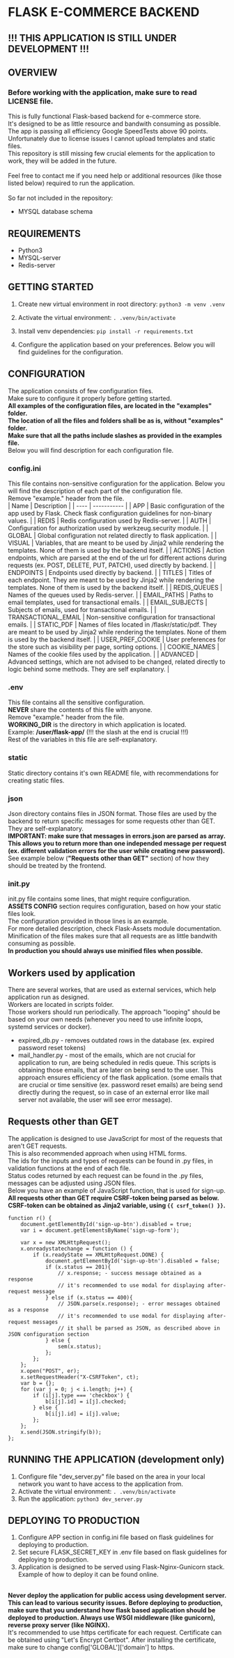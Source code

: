 # FLASK E-COMMERCE BACKEND

## !!! THIS APPLICATION IS STILL UNDER DEVELOPMENT !!!

## OVERVIEW
### Before working with the application, make sure to read LICENSE file.
This is fully functional Flask-based backend for e-commerce store.<br>
It's designed to be as little resource and bandwith consuming as possible.<br>
The app is passing all efficiency Google SpeedTests above 90 points.<br>
Unfortunately due to license issues I cannot upload templates and static files.<br>
This repository is still missing few crucial elements for the application to work, they will be added in the future.<br>
<br>
Feel free to contact me if you need help or additional resources (like those listed below) required to run the application.<br>
<br>
So far not included in the repository:<br>
- MYSQL database schema

## REQUIREMENTS
- Python3
- MYSQL-server
- Redis-server

## GETTING STARTED
1. Create new virtual environment in root directory: 
```python3 -m venv .venv```

2. Activate the virtual environment: 
```. .venv/bin/activate```

3. Install venv dependencies: 
```pip install -r requirements.txt```

4. Configure the application based on your preferences. Below you will find guidelines for the configuration.

## CONFIGURATION
The application consists of few configuration files.<br>
Make sure to configure it properly before getting started.<br>
<b>All examples of the configuration files, are located in the "examples" folder.<br>
The location of all the files and folders shall be as is, without "examples" folder.</b><br>
<b>Make sure that all the paths include slashes as provided in the examples file.</b><br>
Below you will find description for each configuration file.<br>

### config.ini
This file contains non-sensitive configuration for the application. Below you will find the description of each part of the configuration file.<br>
Remove "example." header from the file.<br>
| Name | Description |
| ---- | ----------- |
| APP | Basic configuration of the app used by Flask. Check flask configuration guidelines for non-binary values. |
| REDIS | Redis configuration used by Redis-server. |
| AUTH | Configuration for authorization used by werkzeug.security module. |
| GLOBAL | Global configuration not related directly to flask application. |
| VISUAL | Variables, that are meant to be used by Jinja2 while rendering the templates. None of them is used by the backend itself. |
| ACTIONS | Action endpoints, which are parsed at the end of the url for different actions during requests (ex. POST, DELETE, PUT, PATCH), used directly by backend. |
| ENDPOINTS | Endpoints used directly by backend. |
| TITLES | Titles of each endpoint. They are meant to be used by Jinja2 while rendering the templates. None of them is used by the backend itself. |
| REDIS_QUEUES | Names of the queues used by Redis-server. |
| EMAIL_PATHS | Paths to email templates, used for transactional emails. | 
| EMAIL_SUBJECTS | Subjects of emails, used for transactional emails. | 
| TRANSACTIONAL_EMAIL | Non-sensitive configuration for transactional emails. | 
| STATIC_PDF | Names of files located in /flaskr/static/pdf. They are meant to be used by Jinja2 while rendering the templates. None of them is used by the backend itself. |
| USER_PREF_COOKIE | User preferences for the store such as visibility per page, sorting options. |
| COOKIE_NAMES | Names of the cookie files used by the application. |
| ADVANCED | Advanced settings, which are not advised to be changed, related directly to logic behind some methods. They are self explanatory. | 

### .env
This file contains all the sensitive configuration.<br>
<b>NEVER</b> share the contents of this file with anyone.<br>
Remove "example." header from the file.<br>
<b>WORKING_DIR</b> is the directory in which application is located.<br>
Example: <b>&sol;user&sol;flask-app&sol;</b> (!!! the slash at the end is crucial !!!)<br>
Rest of the variables in this file are self-explanatory.<br>

### static
Static directory contains it's own README file, with recommendations for creating static files.<br>

### json
Json directory contains files in JSON format. Those files are used by the backend to return specific messages for some requests other than GET.<br>
They are self-explanatory.<br>
<b>IMPORTANT: make sure that messages in errors.json are parsed as array. This allows you to return more than one independed message per request (ex. different validation errors for the user while creating new password).</b>
See example below (<b>"Requests other than GET"</b> section) of how they should be treated by the frontend.<br>

### init.py
init.py file contains some lines, that might require configuration.<br>
<b>ASSETS CONFIG</b> section requires configuration, based on how your static files look.<br>
The configuration provided in those lines is an example.<br>
For more detailed description, check Flask-Assets module documentation.<br>
Minification of the files makes sure that all requests are as little bandwith consuming as possible.<br>
<b>In production you should always use minified files when possible.</b>

## Workers used by application
There are several workes, that are used as external services, which help application run as designed.<br>
Workers are located in scripts folder.<br>
Those workers should run periodically. The approach "looping" should be based on your own needs (whenever you need to use infinite loops, systemd services or docker).<br>
- expired_db.py - removes outdated rows in the database (ex. expired password reset tokens)
- mail_handler.py - most of the emails, which are not crucial for application to run, are being scheduled in redis queue. This scripts is obtaining those emails, that are later on being send to the user. This approach ensures efficiency of the flask application. (some emails that are crucial or time sensitive (ex. password reset emails) are being send directly during the request, so in case of an external error like mail server not available, the user will see error message).

## Requests other than GET
The application is designed to use JavaScript for most of the requests that aren't GET requests.<br>
This is also recommended approach when using HTML forms.<br>
The ids for the inputs and types of requests can be found in .py files, in validation functions at the end of each file.<br>
Status codes returned by each request can be found in the .py files, messages can be adjusted using JSON files.<br>
Below you have an example of JavaScript function, that is used for sign-up.<br>
<b>All requests other than GET require CSRF-token being parsed as below.<br>
CSRF-token can be obtained as Jinja2 variable, using ``` {{ csrf_token() }} ```.</b><br>
```
function r() {
    document.getElementById('sign-up-btn').disabled = true;
    var i = document.getElementsByName('sign-up-form');

    var x = new XMLHttpRequest();
    x.onreadystatechange = function () {
        if (x.readyState == XMLHttpRequest.DONE) {
            document.getElementById('sign-up-btn').disabled = false;
            if (x.status == 201){
                // x.response; - success message obtained as a response
                // it's recommended to use modal for displaying after-request message
            } else if (x.status == 400){
                // JSON.parse(x.response); - error messages obtained as a response
                // it's recommended to use modal for displaying after-request messages
                // it shall be parsed as JSON, as described above in JSON configuration section
            } else {
                sem(x.status);
            };
        };
    };
    x.open("POST", er);
    x.setRequestHeader("X-CSRFToken", ct);
    var b = {};
    for (var j = 0; j < i.length; j++) {
        if (i[j].type === 'checkbox') {
            b[i[j].id] = i[j].checked;
        } else {
            b[i[j].id] = i[j].value;
        };
    };
    x.send(JSON.stringify(b));
};
```

## RUNNING THE APPLICATION (development only)
1. Configure file "dev_server.py" file based on the area in your local network you want to have access to the application from.
2. Activate the virtual environment: 
```. .venv/bin/activate```
3. Run the application: ```python3 dev_server.py```

## DEPLOYING TO PRODUCTION
1. Configure APP section in config.ini file based on flask guidelines for deploying to production.
2. Set secure FLASK_SECRET_KEY in .env file based on flask guidelines for deploying to production.
3. Application is designed to be served using Flask-Nginx-Gunicorn stack. Example of how to deploy it can be found online.<br>
<br>
<b>Never deploy the application for public access using development server. This can lead to various security issues. Before deploying to production, make sure that you understand how flask based application should be deployed to production. Always use WSGI middleware (like gunicorn), reverse proxy server (like NGINX).</b><br>
It's recommended to use https certificate for each request. Certificate can be obtained using "Let's Encrypt Certbot". After installing the certificate, make sure to change config['GLOBAL']['domain'] to https.
